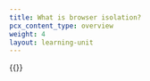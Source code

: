 ```yaml
---
title: What is browser isolation?
pcx_content_type: overview
weight: 4
layout: learning-unit
---
```


{{<glossary-definition term_id="Cloudflare Browser Isolation">}}
